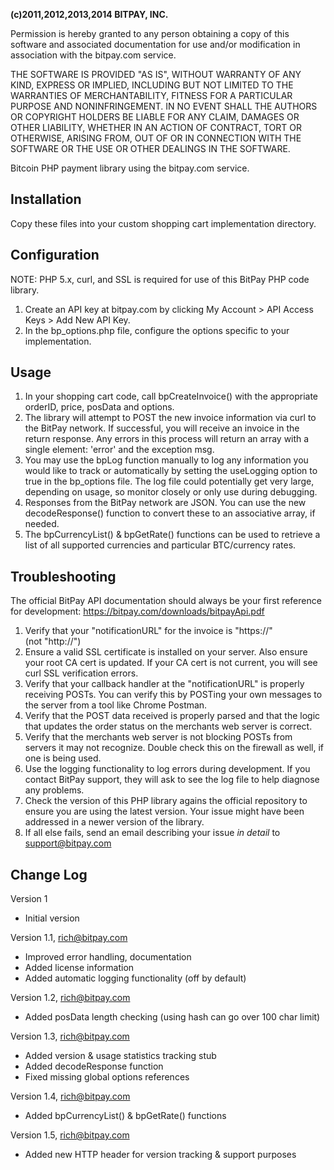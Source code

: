 <strong>(c)2011,2012,2013,2014 BITPAY, INC.</strong>

Permission is hereby granted to any person obtaining a copy of this software
and associated documentation for use and/or modification in association with
the bitpay.com service.

THE SOFTWARE IS PROVIDED "AS IS", WITHOUT WARRANTY OF ANY KIND, EXPRESS OR
IMPLIED, INCLUDING BUT NOT LIMITED TO THE WARRANTIES OF MERCHANTABILITY,
FITNESS FOR A PARTICULAR PURPOSE AND NONINFRINGEMENT. IN NO EVENT SHALL THE
AUTHORS OR COPYRIGHT HOLDERS BE LIABLE FOR ANY CLAIM, DAMAGES OR OTHER
LIABILITY, WHETHER IN AN ACTION OF CONTRACT, TORT OR OTHERWISE, ARISING FROM,
OUT OF OR IN CONNECTION WITH THE SOFTWARE OR THE USE OR OTHER DEALINGS IN
THE SOFTWARE.


Bitcoin PHP payment library using the bitpay.com service.


Installation
------------
Copy these files into your custom shopping cart implementation directory.


Configuration
-------------
NOTE: PHP 5.x, curl, and SSL is required for use of this BitPay PHP code library.

1. Create an API key at bitpay.com by clicking My Account > API Access Keys > Add New API Key.
2. In the bp_options.php file, configure the options specific to your implementation.


Usage
-----
1. In your shopping cart code, call bpCreateInvoice() with the appropriate orderID, price,
   posData and options.
2. The library will attempt to POST the new invoice information via curl to the BitPay
   network.  If successful, you will receive an invoice in the return response.  Any errors
   in this process will return an array with a single element: 'error' and the exception msg.
3. You may use the bpLog function manually to log any information you would like to track or
   automatically by setting the useLogging option to true in the bp_options file.  The log file
   could potentially get very large, depending on usage, so monitor closely or only use
   during debugging.
4. Responses from the BitPay network are JSON. You can use the new decodeResponse() function to
   convert these to an associative array, if needed.
5. The bpCurrencyList() & bpGetRate() functions can be used to retrieve a list of all supported
   currencies and particular BTC/currency rates.


Troubleshooting
---------------
The official BitPay API documentation should always be your first reference for development:
https://bitpay.com/downloads/bitpayApi.pdf

1. Verify that your "notificationURL" for the invoice is "https://" (not "http://")
2. Ensure a valid SSL certificate is installed on your server. Also ensure your root CA cert is
   updated. If your CA cert is not current, you will see curl SSL verification errors.
3. Verify that your callback handler at the "notificationURL" is properly receiving POSTs. You
   can verify this by POSTing your own messages to the server from a tool like Chrome Postman.
4. Verify that the POST data received is properly parsed and that the logic that updates the
   order status on the merchants web server is correct.
5. Verify that the merchants web server is not blocking POSTs from servers it may not
   recognize. Double check this on the firewall as well, if one is being used.
6. Use the logging functionality to log errors during development. If you contact BitPay support,
   they will ask to see the log file to help diagnose any problems.
7. Check the version of this PHP library agains the official repository to ensure you are using
   the latest version. Your issue might have been addressed in a newer version of the library.
8. If all else fails, send an email describing your issue *in detail* to support@bitpay.com


Change Log
----------
Version 1
  - Initial version

Version 1.1, rich@bitpay.com
  - Improved error handling, documentation
  - Added license information
  - Added automatic logging functionality (off by default)

Version 1.2, rich@bitpay.com
  - Added posData length checking (using hash can go over 100 char limit)

Version 1.3, rich@bitpay.com
  - Added version & usage statistics tracking stub
  - Added decodeResponse function
  - Fixed missing global options references

Version 1.4, rich@bitpay.com
  - Added bpCurrencyList() & bpGetRate() functions

Version 1.5, rich@bitpay.com
  - Added new HTTP header for version tracking & support purposes
